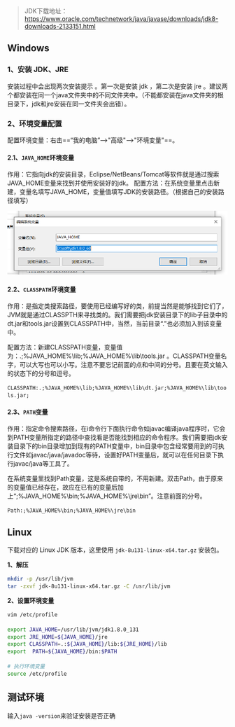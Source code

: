 > JDK下载地址：<https://www.oracle.com/technetwork/java/javase/downloads/jdk8-downloads-2133151.html>

## Windows

### 1、安装 JDK、JRE

安装过程中会出现两次安装提示 。第一次是安装 jdk ，第二次是安装 jre 。建议两个都安装在同一个java文件夹中的不同文件夹中。（不能都安装在java文件夹的根目录下，jdk和jre安装在同一文件夹会出错）。

### 2、环境变量配置

配置环境变量：右击==“我的电脑”-->"高级"-->"环境变量"==。

#### 2.1、`JAVA_HOME`环境变量

作用：它指向jdk的安装目录，Eclipse/NetBeans/Tomcat等软件就是通过搜索JAVA_HOME变量来找到并使用安装好的jdk。
配置方法：在系统变量里点击新建，变量名填写JAVA_HOME，变量值填写JDK的安装路径。（根据自己的安装路径填写）

![1567336879930](../images/1567336879930.png)

#### 2.2、`CLASSPATH`环境变量

作用：是指定类搜索路径，要使用已经编写好的类，前提当然是能够找到它们了，JVM就是通过CLASSPTH来寻找类的。我们需要把jdk安装目录下的lib子目录中的dt.jar和tools.jar设置到CLASSPATH中，当然，当前目录“.”也必须加入到该变量中。

配置方法：新建CLASSPATH变量，变量值为：.;%JAVA_HOME%\lib;%JAVA_HOME%\lib\tools.jar 。CLASSPATH变量名字，可以大写也可以小写。注意不要忘记前面的点和中间的分号。且要在英文输入的状态下的分号和逗号。

`CLASSPATH:.;%JAVA_HOME%\lib;%JAVA_HOME%\lib\dt.jar;%JAVA_HOME%\lib\tools.jar;`

#### 2.3、`PATH`变量

作用：指定命令搜索路径，在i命令行下面执行命令如javac编译java程序时，它会到PATH变量所指定的路径中查找看是否能找到相应的命令程序。我们需要把jdk安装目录下的bin目录增加到现有的PATH变量中，bin目录中包含经常要用到的可执行文件如javac/java/javadoc等待，设置好PATH变量后，就可以在任何目录下执行javac/java等工具了。

在系统变量里找到Path变量，这是系统自带的，不用新建。双击Path，由于原来的变量值已经存在，故应在已有的变量后加上“;%JAVA_HOME%\bin;%JAVA_HOME%\jre\bin”。注意前面的分号。

`Path:;%JAVA_HOME%\bin;%JAVA_HOME%\jre\bin`

## Linux

下载对应的 Linux JDK 版本，这里使用 `jdk-8u131-linux-x64.tar.gz` 安装包。

**1、解压**

```bash
mkdir -p /usr/lib/jvm
tar -zxvf jdk-8u131-linux-x64.tar.gz -C /usr/lib/jvm
```

**2、设置环境变量**

```bash
vim /etc/profile

export JAVA_HOME=/usr/lib/jvm/jdk1.8.0_131  
export JRE_HOME=${JAVA_HOME}/jre  
export CLASSPATH=.:${JAVA_HOME}/lib:${JRE_HOME}/lib  
export  PATH=${JAVA_HOME}/bin:$PATH

# 执行环境变量
source /etc/profile
```

## 测试环境

输入`java -version`来验证安装是否正确

